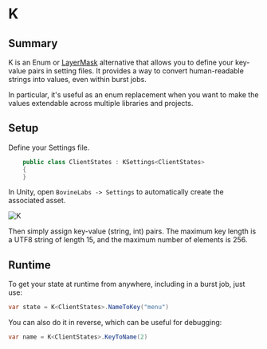 # K
## Summary
K is an Enum or [LayerMask](https://docs.unity3d.com/ScriptReference/LayerMask.html) alternative that allows you to define your key-value pairs in setting files.
It provides a way to convert human-readable strings into values, even within burst jobs.

In particular, it's useful as an enum replacement when you want to make the values extendable across multiple libraries and projects.

## Setup
Define your Settings file.
```cs
    public class ClientStates : KSettings<ClientStates>
    {
    }
```

In Unity, open `BovineLabs -> Settings` to automatically create the associated asset.

![K](Images/K.png)

Then simply assign key-value (string, int) pairs. The maximum key length is a UTF8 string of length 15, and the maximum number of elements is 256.

## Runtime
To get your state at runtime from anywhere, including in a burst job, just use:
```cs
var state = K<ClientStates>.NameToKey("menu")
```

You can also do it in reverse, which can be useful for debugging:
```cs
var name = K<ClientStates>.KeyToName(2)
```
